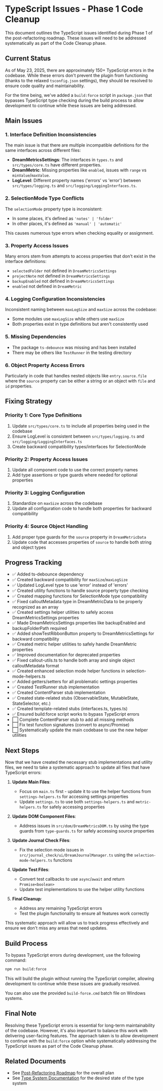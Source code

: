 # TypeScript Issues - Phase 1 Code Cleanup

This document outlines the TypeScript issues identified during Phase 1 of the post-refactoring roadmap. These issues will need to be addressed systematically as part of the Code Cleanup phase.

## Current Status

As of May 23, 2025, there are approximately 150+ TypeScript errors in the codebase. While these errors don't prevent the plugin from functioning (thanks to the relaxed `tsconfig.json` settings), they should be resolved to ensure code quality and maintainability.

For the time being, we've added a `build:force` script in `package.json` that bypasses TypeScript type checking during the build process to allow development to continue while these issues are being addressed.

## Main Issues

### 1. Interface Definition Inconsistencies

The main issue is that there are multiple incompatible definitions for the same interfaces across different files:

- **DreamMetricsSettings**: The interfaces in `types.ts` and `src/types/core.ts` have different properties.
- **DreamMetric**: Missing properties like `enabled`, issues with `range` vs `minValue`/`maxValue`.
- **LogLevel**: Different property names ('errors' vs 'error') between `src/types/logging.ts` and `src/logging/LoggingInterfaces.ts`.

### 2. SelectionMode Type Conflicts

The `selectionMode` property type is inconsistent:
- In some places, it's defined as `'notes' | 'folder'`
- In other places, it's defined as `'manual' | 'automatic'`

This causes numerous type errors when checking equality or assignment.

### 3. Property Access Issues

Many errors stem from attempts to access properties that don't exist in the interface definitions:
- `selectedFolder` not defined in `DreamMetricsSettings`
- `projectNote` not defined in `DreamMetricsSettings`
- `backupEnabled` not defined in `DreamMetricsSettings`
- `enabled` not defined in `DreamMetric`

### 4. Logging Configuration Inconsistencies

Inconsistent naming between `maxLogSize` and `maxSize` across the codebase:
- Some modules use `maxLogSize` while others use `maxSize`
- Both properties exist in type definitions but aren't consistently used

### 5. Missing Dependencies

- The package `ts-debounce` was missing and has been installed
- There may be others like `TestRunner` in the testing directory

### 6. Object Property Access Errors

Particularly in code that handles nested objects like `entry.source.file` where the `source` property can be either a string or an object with `file` and `id` properties.

## Fixing Strategy

### Priority 1: Core Type Definitions

1. Update `src/types/core.ts` to include all properties being used in the codebase
2. Ensure LogLevel is consistent between `src/types/logging.ts` and `src/logging/LoggingInterfaces.ts`
3. Create backward compatibility types/interfaces for SelectionMode

### Priority 2: Property Access Issues

1. Update all component code to use the correct property names
2. Add type assertions or type guards where needed for optional properties

### Priority 3: Logging Configuration

1. Standardize on `maxSize` across the codebase
2. Update all configuration code to handle both properties for backward compatibility

### Priority 4: Source Object Handling

1. Add proper type guards for the `source` property in `DreamMetricData`
2. Update code that accesses properties of `source` to handle both string and object types

## Progress Tracking

- ✅ Added ts-debounce dependency
- ✅ Created backward compatibility for `maxSize`/`maxLogSize`
- ✅ Updated LogLevel type to use 'error' instead of 'errors'
- ✅ Created utility functions to handle source property type checking
- ✅ Created mapping functions for SelectionMode type compatibility
- ✅ Fixed calloutMetadata type in DreamMetricData to be properly recognized as an array
- ✅ Created settings helper utilities to safely access DreamMetricsSettings properties
- ✅ Made DreamMetricsSettings properties like backupEnabled and backupFolderPath required
- ✅ Added showTestRibbonButton property to DreamMetricsSettings for backward compatibility
- ✅ Created metric helper utilities to safely handle DreamMetric properties
- ✅ Improved documentation for deprecated properties
- ✅ Fixed callout-utils.ts to handle both array and single object calloutMetadata format
- ✅ Created enhanced selection mode helper functions in selection-mode-helpers.ts
- ✅ Added getters/setters for all problematic settings properties
- ✅ Created TestRunner stub implementation
- ✅ Created ContentParser stub implementation
- ✅ Created state-related stubs (ObservableState, MutableState, StateSelector, etc.)
- ✅ Created template-related stubs (interfaces.ts, types.ts)
- ✅ Ensured build:force script works to bypass TypeScript errors
- ⬜ Complete ContentParser stub to add all missing methods
- ⬜ Fix test function signatures (convert to async/Promise)
- ⬜ Systematically update the main codebase to use the new helper utilities

## Next Steps

Now that we have created the necessary stub implementations and utility files, we need to take a systematic approach to update all files that have TypeScript errors:

1. **Update Main Files**:
   - Focus on `main.ts` first - update it to use the helper functions from `settings-helpers.ts` for accessing settings properties
   - Update `settings.ts` to use both `settings-helpers.ts` and `metric-helpers.ts` for safely accessing properties

2. **Update DOM Component Files**:
   - Address issues in `src/dom/DreamMetricsDOM.ts` by using the type guards from `type-guards.ts` for safely accessing source properties

3. **Update Journal Check Files**:
   - Fix the selection mode issues in `src/journal_check/ui/DreamJournalManager.ts` using the `selection-mode-helpers.ts` functions

4. **Update Test Files**:
   - Convert test callbacks to use `async`/`await` and return `Promise<boolean>` 
   - Update test implementations to use the helper utility functions

5. **Final Cleanup**:
   - Address any remaining TypeScript errors
   - Test the plugin functionality to ensure all features work correctly

This systematic approach will allow us to track progress effectively and ensure we don't miss any areas that need updates.

## Build Process

To bypass TypeScript errors during development, use the following command:

```bash
npm run build:force
```

This will build the plugin without running the TypeScript compiler, allowing development to continue while these issues are gradually resolved.

You can also use the provided `build-force.cmd` batch file on Windows systems.

## Final Note

Resolving these TypeScript errors is essential for long-term maintainability of the codebase. However, it's also important to balance this work with delivering user-facing features. The approach taken is to allow development to continue with the `build:force` option while systematically addressing the TypeScript issues as part of the Code Cleanup phase.

## Related Documents

- See [Post-Refactoring Roadmap](./post-refactoring-roadmap.md) for the overall plan
- See [Type System Documentation](./type-system.md) for the desired state of the type system 